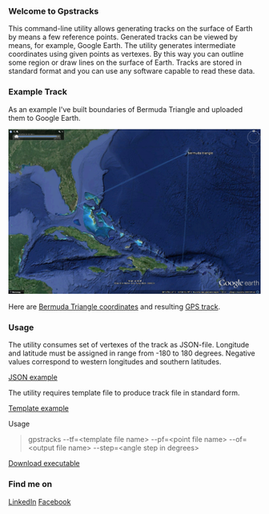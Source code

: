 ### Welcome to Gpstracks

This command-line utility allows generating tracks on the surface of Earth by means a few reference points. Generated tracks can be viewed by means, for example, Google Earth. The utility generates intermediate coordinates using given points as vertexes. By this way you can outline some region or draw lines on the surface of Earth. Tracks are stored in standard format and you can use any software capable to read these data.

### Example Track

As an example I've built boundaries of Bermuda Triangle and uploaded them to Google Earth.

![Bermuda Triangle](images/bermuda-triangle.png)

Here are [Bermuda Triangle coordinates](data/bermuda-triangle.json) and resulting [GPS track](data/output.gpx).

### Usage

The utility consumes set of vertexes of the track as JSON-file. Longitude and latitude must be assigned in range from -180 to 180 degrees. Negative values correspond to western longitudes and southern latitudes.

[JSON example](data/bermuda-triangle.json)

The utility requires template file to produce track file in standard form.

[Template example](data/template.gpx)

Usage 

> gpstracks --tf=&lt;template file name&gt; --pf=&lt;point file name&gt; --of=&lt;output file name&gt; --step=&lt;angle step in degrees&gt;

[Download executable](data/gpstracks.zip)

### Find me on

[LinkedIn](https://www.linkedin.com/in/dmitry-morozov-79490a59/) [Facebook](https://www.facebook.com/dmitry.v.morozov)


